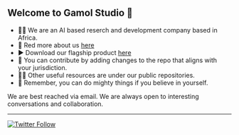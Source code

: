  ## Welcome to Gamol Studio 👋

  * 🙋‍♀️ We are an AI based reserch and development company based in Africa.
  * 💎 Red more about us [here](https://www.gamolstudio.com/)
  * ▶️ Download our flagship product [here](https://play.google.com/store/apps/details?id=com.checkoja.checkojaapp)
  * 🌈 You can contribute by adding changes to the repo that aligns with your jurisdiction.
  * 👩‍💻 Other useful resources are under our public repositories.
  * 🧙 Remember, you can do mighty things if you believe in yourself.

 We are best reached via email. We are always open to interesting conversations and collaboration.
 
 ---
[![Twitter Follow](https://img.shields.io/twitter/follow/GamolStudio?label=Follow&style=social)](https://twitter.com/GamolStudio)

 
